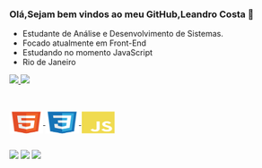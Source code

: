 ### Olá,Sejam bem vindos ao meu GitHub,Leandro Costa 👋

- Estudante de Análise e Desenvolvimento de Sistemas.
- Focado atualmente em Front-End
- Estudando no momento JavaScript
- Rio de Janeiro

<div>
  <a href="https://github.com/leandroswz">
  <img height="180em" src="https://github-readme-stats.vercel.app/api?username=Leandroswz&show_icons=true&theme=dark&include_all_commits=true&count_private=true"/>
  <img height="180em" src="https://github-readme-stats.vercel.app/api/top-langs/?username=Leandroswz&layout=compact&langs_count=16&theme=dark"/>
</div>

  ##

<div style="display: inline_block"><br>
  <img align="center" alt="Leandro-HTML" height="40" width="60" src="https://raw.githubusercontent.com/devicons/devicon/master/icons/html5/html5-original.svg">
  <img align="center" alt="Leandro-CSS" height="40" width="60" src="https://raw.githubusercontent.com/devicons/devicon/master/icons/css3/css3-original.svg">
  <img align="center" alt="Leandro-Js" height="40" width="60" src="https://raw.githubusercontent.com/devicons/devicon/master/icons/javascript/javascript-plain.svg">
</div>
  
  ##
  
   
  <a href="https://instagram.com/leandroswz" target="_blank"><img src="https://img.shields.io/badge/-Instagram-%23E4405F?style=for-the-badge&logo=instagram&logoColor=white" target="_blank"></a>
  <a href = "leandrin.costta@gmail.com"><img src="https://img.shields.io/badge/Gmail-D14836?style=for-the-badge&logo=gmail&logoColor=white" target="_blank"></a>
  <a href="https://www.linkedin.com/in/leandrocostap" target="_blank"><img src="https://img.shields.io/badge/-LinkedIn-%230077B5?style=for-the-badge&logo=linkedin&logoColor=white" target="_blank"></a>   



